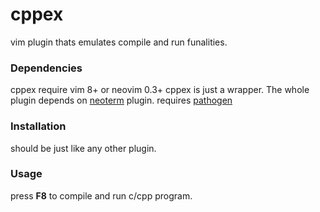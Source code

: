 # cppex

vim plugin thats emulates compile and run funalities.

### Dependencies
cppex require vim 8+ or neovim 0.3+
cppex is just a wrapper. The whole plugin depends on [neoterm](https://github.com/kassio/neoterm) plugin.
requires [pathogen](https://github.com/tpope/vim-pathogen)

### Installation
should be just like any other plugin.

### Usage
press **F8** to compile and run c/cpp program.
